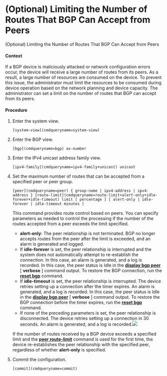 (Optional) Limiting the Number of Routes That BGP Can Accept from Peers
=======================================================================

(Optional) Limiting the Number of Routes That BGP Can Accept from Peers

#### Context

If a BGP device is maliciously attacked or network configuration errors occur, the device will receive a large number of routes from its peers. As a result, a large number of resources are consumed on the device. To prevent this issue, the administrator must limit the resources to be consumed during device operation based on the network planning and device capacity. The administrator can set a limit on the number of routes that BGP can accept from its peers.


#### Procedure

1. Enter the system view.
   
   
   ```
   [system-view](cmdqueryname=system-view)
   ```
2. Enter the BGP view.
   
   
   ```
   [bgp](cmdqueryname=bgp) as-number
   ```
3. Enter the IPv4 unicast address family view.
   
   
   ```
   [ipv4-family](cmdqueryname=ipv4-family+unicast) unicast
   ```
4. Set the maximum number of routes that can be accepted from a specified peer or peer group.
   
   
   ```
   [peer](cmdqueryname=peer) { group-name | ipv4-address | ipv4-address } [route-limit](cmdqueryname=route-limit+alert-only+idle-forever+idle-timeout) limit [ percentage ] [ alert-only | idle-forever | idle-timeout minutes ]
   ```
   
   This command provides route control based on peers. You can specify parameters as needed to control the processing if the number of the routes accepted from a peer exceeds the limit specified.
   
   * **alert-only**: The peer relationship is not terminated. BGP no longer accepts routes from the peer after the limit is exceeded, and an alarm is generated and logged.
   * If **idle-forever** is set, the peer relationship is interrupted and the system does not automatically attempt to re-establish the connection. In this case, an alarm is generated, and a log is recorded. In this case, the peer status is Idle in the [**display bgp peer**](cmdqueryname=display+bgp+peer) [ **verbose** ] command output. To restore the BGP connection, run the [**reset bgp**](cmdqueryname=reset+bgp) command.
   * If **idle-timeout** is set, the peer relationship is interrupted. The device retries setting up a connection after the timer expires. An alarm is generated, and a log is recorded. In this case, the peer status is Idle in the [**display bgp peer**](cmdqueryname=display+bgp+peer) [ **verbose** ] command output. To restore the BGP connection before the timer expires, run the [**reset bgp**](cmdqueryname=reset+bgp) command.
   * If none of the preceding parameters is set, the peer relationship is disconnected. The device retries setting up a connection in 30 seconds. An alarm is generated, and a log is recorded.![](public_sys-resources/note_3.0-en-us.png) 
   
   If the number of routes received by a BGP device exceeds a specified limit and the [**peer route-limit**](cmdqueryname=peer+route-limit) command is used for the first time, the device re-establishes the peer relationship with the specified peer, regardless of whether **alert-only** is specified.
5. Commit the configuration.
   
   
   ```
   [commit](cmdqueryname=commit)
   ```